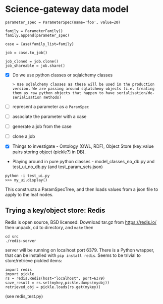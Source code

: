 # Science-gateway data model



```
parameter_spec = ParameterSpec(name='foo', value=20)

family = ParameterFamily()
family.append(parameter_spec)

case = Case(family_list=family)

job = case.to_job()

job_cloned = job.clone()
job_shareable = job.share()
```



- [x] Do we use python classes or sqlalchemy classes

      > Use sqlalchemy classes as these will be used in the production version. We are passing around sqlalchemy objects (i.e. treating them as raw python objects that happen to have serialisation/de-serialisation methods)



- [ ] represent a parameter as a `ParamSpec`
- [ ] associate the parameter with a case
- [ ] generate a job from the case



- [ ] clone a job


- [x] Things to investigate - Ontology (OWL, RDF), Object Store (key:value pairs storing object (pickle?) in DB).


- Playing around in pure python classes - model_classes_no_db.py and test_ui_no_db.py (and test_param_sets.json)

```
python -i test_ui.py
>>> my_ui.display()
```

This constructs a ParamSpecTree, and then loads values from a json file to apply to the leaf nodes.


## Trying a key/object store:  Redis
Redis is open source, BSD licensed.
Download tar.gz from https://redis.io/
then unpack, cd to directory, and
`make`
then
```
cd src
./redis-server
```
server will be running on localhost port 6379.
There is a Python wrapper, that can be installed with
`pip install redis`.
Seems to be trivial to store/retrieve pickled items:
```
import redis
import pickle
rs = redis.Redis(host="localhost", port=6379)
save_result = rs.set(mykey,pickle.dumps(myobj))
retrieved_obj = pickle.loads(rs.get(mykey))
```
(see redis_test.py)

